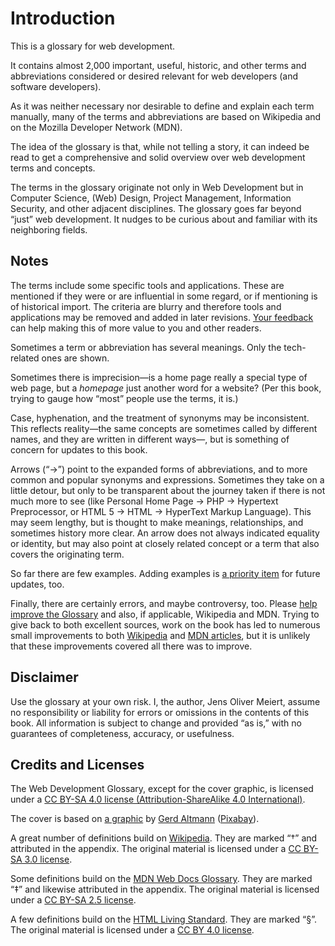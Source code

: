 # Introduction

This is a glossary for web development.

It contains almost 2,000 important, useful, historic, and other terms and abbreviations considered or desired relevant for web developers (and software developers).

As it was neither necessary nor desirable to define and explain each term manually, many of the terms and abbreviations are based on Wikipedia and on the Mozilla Developer Network (MDN).

The idea of the glossary is that, while not telling a story, it can indeed be read to get a comprehensive and solid overview over web development terms and concepts.

The terms in the glossary originate not only in Web Development but in Computer Science, (Web) Design, Project Management, Information Security, and other adjacent disciplines. The glossary goes far beyond “just” web development. It nudges to be curious about and familiar with its neighboring fields.

## Notes

The terms include some specific tools and applications. These are mentioned if they were or are influential in some regard, or if mentioning is of historical import. The criteria are blurry and therefore tools and applications may be removed and added in later revisions. [Your feedback](https://github.com/j9t/web-development-glossary-forum/issues/new) can help making this of more value to you and other readers.

Sometimes a term or abbreviation has several meanings. Only the tech-related ones are shown.

Sometimes there is imprecision—is a home page really a special type of web page, but a _homepage_ just another word for a website? (Per this book, trying to gauge how “most” people use the terms, it is.)

Case, hyphenation, and the treatment of synonyms may be inconsistent. This reflects reality—the same concepts are sometimes called by different names, and they are written in different ways—, but is something of concern for updates to this book.

Arrows (“→”) point to the expanded forms of abbreviations, and to more common and popular synonyms and expressions. Sometimes they take on a little detour, but only to be transparent about the journey taken if there is not much more to see (like Personal Home Page → PHP → Hypertext Preprocessor, or HTML&nbsp;5 → HTML → HyperText Markup Language). This may seem lengthy, but is thought to make meanings, relationships, and sometimes history more clear. An arrow does not always indicated equality or identity, but may also point at closely related concept or a term that also covers the originating term.

So far there are few examples. Adding examples is [a priority item](https://github.com/j9t/web-development-glossary-forum/issues/1) for future updates, too.

Finally, there are certainly errors, and maybe controversy, too. Please [help improve the Glossary](https://github.com/j9t/web-development-glossary-forum/issues/new) and also, if applicable, Wikipedia and MDN. Trying to give back to both excellent sources, work on the book has led to numerous small improvements to both [Wikipedia](https://en.wikipedia.org/wiki/Special:Contributions/Jens_Meiert) and [MDN articles](https://wiki.developer.mozilla.org/en-US/dashboards/revisions?user=j9t), but it is unlikely that these improvements covered all there was to improve.

## Disclaimer

Use the glossary at your own risk. I, the author, Jens Oliver Meiert, assume no responsibility or liability for errors or omissions in the contents of this book. All information is subject to change and provided “as is,” with no guarantees of completeness, accuracy, or usefulness.

## Credits and Licenses

The Web Development Glossary, except for the cover graphic, is licensed under a [CC BY-SA 4.0 license (Attribution-ShareAlike 4.0 International)](https://creativecommons.org/licenses/by-sa/4.0/).

The cover is based on [a graphic](https://pixabay.com/illustrations/grid-web-millimeter-paper-lined-4728500/) by [Gerd Altmann](https://pixabay.com/users/geralt-9301/) ([Pixabay](https://pixabay.com/)).

A great number of definitions build on [Wikipedia](https://en.wikipedia.org/wiki/Main_Page). They are marked “†” and attributed in the appendix. The original material is licensed under a [CC BY-SA 3.0 license](https://creativecommons.org/licenses/by-sa/3.0/).

Some definitions build on the [MDN Web Docs Glossary](https://developer.mozilla.org/en-US/docs/Glossary). They are marked “‡” and likewise attributed in the appendix. The original material is licensed under a [CC BY-SA 2.5 license](https://creativecommons.org/licenses/by-sa/2.5/).

A few definitions build on the [HTML Living Standard](https://html.spec.whatwg.org/). They are marked “§”. The original material is licensed under a [CC BY 4.0 license](https://creativecommons.org/licenses/by/4.0/).